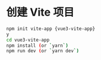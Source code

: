 # 创建 Vite 项目

```sh
npm init vite-app {vue3-vite-app}
y
cd vue3-vite-app
npm install (or `yarn`)
npm run dev (or `yarn dev`)
```
